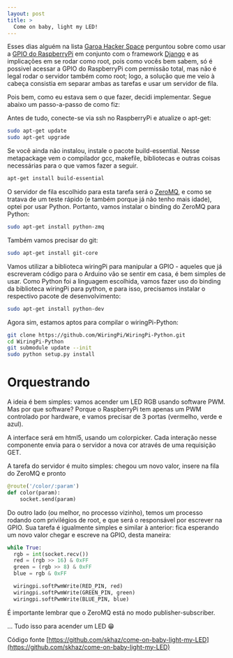 ```yaml
---
layout: post
title: >
  Come on baby, light my LED!
---
```


Esses dias alguém na lista [Garoa Hacker Space](https://groups.google.com/group/hackerspacesp) perguntou sobre como usar a [GPIO do RaspberryPi](http://elinux.org/RPi_Low-level_peripherals#General_Purpose_Input.2FOutput_.28GPIO.29) em conjunto com o framework [Django](https://www.djangoproject.com/) e as implicações em se rodar como root, pois como vocês bem sabem, só é possivel acessar a GPIO do RaspberryPi com permissão total, mas não é legal rodar o servidor também como root; logo, a solução que me veio à cabeça consistia em separar ambas as tarefas e usar um servidor de fila.

Pois bem, como eu estava sem o que fazer, decidi implementar. Segue abaixo um passo-a-passo de como fiz:

Antes de tudo, conecte-se via ssh no RaspberryPi e atualize o apt-get:

``` bash
sudo apt-get update
sudo apt-get upgrade
```

Se você ainda não instalou, instale o pacote build-essential. Nesse metapackage vem o compilador gcc, makefile, bibliotecas e outras coisas necessárias para o que vamos fazer a seguir.

``` bash
apt-get install build-essential
```

O servidor de fila escolhido para esta tarefa será o [ZeroMQ](http://www.zeromq.org/), e como se tratava de um teste rápido (e também porque já não tenho mais idade), optei por usar Python. Portanto, vamos instalar o binding do ZeroMQ para Python:

``` bash
sudo apt-get install python-zmq
```

Também vamos precisar do git:

``` bash
sudo apt-get install git-core
```

Vamos utilizar a biblioteca wiringPi para manipular a GPIO - aqueles que já escreveram código para o Arduino vão se sentir em casa, é bem simples de usar.
Como Python foi a linguagem escolhida, vamos fazer uso do binding da biblioteca wiringPi para python, e para isso, precisamos instalar o respectivo pacote de desenvolvimento:

``` bash
sudo apt-get install python-dev
```

Agora sim, estamos aptos para compilar o wiringPi-Python:

``` bash
git clone https://github.com/WiringPi/WiringPi-Python.git
cd WiringPi-Python
git submodule update --init
sudo python setup.py install
```

Orquestrando
============


A ideia é bem simples: vamos acender um LED RGB usando software PWM. Mas por que software? Porque o RaspberryPi tem apenas um PWM controlado por hardware, e vamos precisar de 3 portas (vermelho, verde e azul).


A interface será em html5, usando um colorpicker. Cada interação nesse componente envia para o servidor a nova cor através de uma requisição GET.


A tarefa do servidor é muito simples: chegou um novo valor, insere na fila do ZeroMQ e pronto

``` python
@route('/color/:param')
def color(param):
    socket.send(param)
```

Do outro lado (ou melhor, no processo vizinho), temos um processo rodando com privilégios de root, e que será o responsável por escrever na GPIO. Sua tarefa é igualmente simples e similar à anterior: fica esperando um novo valor chegar e escreve na GPIO, desta maneira:


``` python
while True:
  rgb = int(socket.recv())
  red = (rgb >> 16) & 0xFF
  green = (rgb >> 8) & 0xFF
  blue = rgb & 0xFF

  wiringpi.softPwmWrite(RED_PIN, red)
  wiringpi.softPwmWrite(GREEN_PIN, green)
  wiringpi.softPwmWrite(BLUE_PIN, blue)
```

É importante lembrar que o ZeroMQ está no modo publisher-subscriber.

… Tudo isso para acender um LED :grin:

Código fonte [https://github.com/skhaz/come-on-baby-light-my-LED](https://github.com/skhaz/come-on-baby-light-my-LED)

